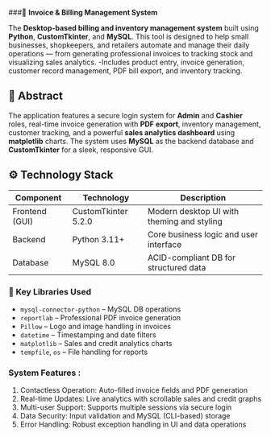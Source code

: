###🧾 **Invoice & Billing Management System**

The **Desktop-based billing and inventory management system** built using **Python**, **CustomTkinter**, and **MySQL**. This tool is designed to help small businesses, shopkeepers, and retailers automate and manage their daily operations — from generating professional invoices to tracking stock and visualizing sales analytics.
-Includes product entry, invoice generation, customer record management, PDF bill export, and inventory tracking. 

## 🧠 Abstract

The application features a secure login system for **Admin** and **Cashier** roles, real-time invoice generation with **PDF export**, inventory management, customer tracking, and a powerful **sales analytics dashboard** using **matplotlib** charts. The system uses **MySQL** as the backend database and **CustomTkinter** for a sleek, responsive GUI.

## ⚙️ Technology Stack

| Component      | Technology             | Description                                |
|----------------|------------------------|--------------------------------------------|
| Frontend (GUI) | CustomTkinter 5.2.0    | Modern desktop UI with theming and styling |
| Backend        | Python 3.11+           | Core business logic and user interface     |
| Database       | MySQL 8.0              | ACID-compliant DB for structured data      |

### 🔧 Key Libraries Used

- `mysql-connector-python` – MySQL DB operations
- `reportlab` – Professional PDF invoice generation
- `Pillow` – Logo and image handling in invoices
- `datetime` – Timestamping and date filters
- `matplotlib` – Sales and credit analytics charts
- `tempfile`, `os` – File handling for reports

###  System Features :

1. Contactless Operation: Auto-filled invoice fields and PDF generation 
2. Real-time Updates: Live analytics with scrollable sales and credit graphs 
3. Multi-user Support: Supports multiple sessions via secure login 
4. Data Security: Input validation and MySQL (CLI-based) storage 
5. Error Handling: Robust exception handling in UI and data operations

